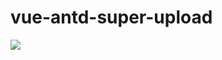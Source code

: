 # vue-antd-super-upload
![](https://p3.pstatp.com/origin/pgc-image/cd7b3aa8632f469493e53a376d06f15d)